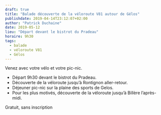 ```yaml
---
draft: true
title: "Balade découverte de la véloroute V81 autour de Gélos"
publishdate: 2019-04-14T23:12:07+02:00
author: "Patrick Duchaine"
date: 2019-05-12
lieu: "Départ devant le bistrot du Pradeau"
horaire: 9h30
tags:
  - balade
  - véloroute V81
  - Gélos
---
```


Venez avec votre vélo et votre pic-nic.

<!--more-->

* Départ 9h30 devant le bistrot du Pradeau.
* Découverte de la véloroute jusqu’à Rontignon aller-retour.
* Déjeuner pic-nic sur la plaine des sports de Gelos.
* Pour les plus motivés, découverte de la véloroute jusqu’à Billère l’après-midi.

Gratuit, sans inscription